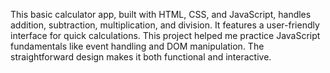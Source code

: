 This basic calculator app, built with HTML, CSS, and JavaScript, handles addition, subtraction, multiplication, and division. It features a user-friendly interface for quick calculations. This project helped me practice JavaScript fundamentals like event handling and DOM manipulation. The straightforward design makes it both functional and interactive.
